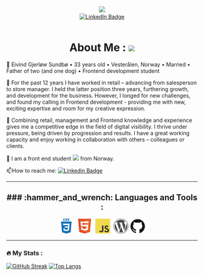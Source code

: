 <div id="header" align="center">
<!--   <img src="https://media.giphy.com/media/M9gbBd9nbDrOTu1Mqx/giphy.gif" width="100"/> -->
  <img src="https://media.tenor.com/flflC6GFzO8AAAAd/sultan-alrefaei-programmer.gif" width="200"/>
</div>


<div id="badges" align="center">
  <a href="your-linkedin-URL">
    <img src="https://img.shields.io/badge/LinkedIn-blue?style=for-the-badge&logo=linkedin&logoColor=white" alt="LinkedIn Badge"/>
  </a>
</div>


<div id="github-counter" align="center">
  <img src="https://komarev.com/ghpvc/?username=your-github-Eivind-Gjerloew-Sundboe&style=flat-square&color=blue" alt=""/>
</div>


<h1  align="center">
  About Me :
  <img src="https://media.giphy.com/media/hvRJCLFzcasrR4ia7z/giphy.gif" width="30px"/>
</h1>

<p>
  &#128129 Eivind Gjerløw Sundbø &#x2022; 33 years old &#x2022; Vesterålen, 
  Norway &#x2022; Married &#x2022; Father of two (and one dog) &#x2022; 
  Frontend development  student
</p>
<p>
 &#128188 For the past 12 years I have worked in retail –  advancing from salesperson to store manager. 
  I held the latter position three years, furthering growth, and development for the business. However, 
  I longed for new challenges, and found my calling in Frontend development - providing me with new, 
  exciting expertise and room for my creative expression.
</p>
<p>
 &#128587 Combining retail, management and Frontend knowledge and experience gives me a competitive edge 
 in the field of digital visibility. I thrive under pressure, being driven by progression and results. 
 I have a great working capacity and enjoy working in collaboration with others – colleagues or clients.
</p>




:notebook: I am a front end student  <img src="https://media.giphy.com/media/WUlplcMpOCEmTGBtBW/giphy.gif" width="30"> from Norway.


:mailbox:How to reach me: [![Linkedin Badge](https://img.shields.io/badge/-Eivind-blue?style=flat&logo=Linkedin&logoColor=white)](https://www.linkedin.com/in/eivind-berg-sundb%C3%B8-9064b79a/)


---

<h2 align="center">### :hammer_and_wrench: Languages and Tools :</h2>

<div align="center">
  <img src="https://github.com/devicons/devicon/blob/master/icons/css3/css3-plain-wordmark.svg"  title="CSS3" alt="CSS" width="40" height="40"/>&nbsp;
  <img src="https://github.com/devicons/devicon/blob/master/icons/html5/html5-original.svg" title="HTML5" alt="HTML" width="40" height="40"/>&nbsp;
  <img src="https://github.com/devicons/devicon/blob/master/icons/javascript/javascript-original.svg" title="JavaScript" alt="JavaScript" width="40" height="40"/>&nbsp;
  <img src="https://github.com/devicons/devicon/blob/master/icons/wordpress/wordpress-plain.svg" title="Wordpress" alt="Wordpress" width="40" height="40"/>
  <img src="https://github.com/devicons/devicon/blob/master/icons/github/github-original.svg" title="Github" alt="Github" color="white" width="40" height="40"/>
</div>


---

### :fire: My Stats :
[![GitHub Streak](https://streak-stats.demolab.com?user=EivindSundbo&border_radius=50&date_format=j%20M%5B%20Y%5D)](https://git.io/streak-stats)
[![Top Langs](https://github-readme-stats.vercel.app/api/top-langs/?username=EivindSundbo&border_radius=50)](https://github.com/anuraghazra/github-readme-stats)

